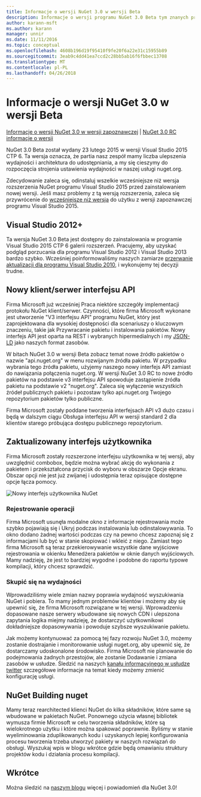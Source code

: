 ```yaml
---
title: Informacje o wersji NuGet 3.0 w wersji Beta
description: Informacje o wersji programu NuGet 3.0 Beta tym znanych problemów, poprawki, dodatkowe funkcje i dcr.
author: karann-msft
ms.author: karann
manager: unnir
ms.date: 11/11/2016
ms.topic: conceptual
ms.openlocfilehash: 4608b196d19f95410f9fe20f6a22e31c15955b89
ms.sourcegitcommit: 3eab9c4dd41ea7ccd2c28bb5ab16f6fbbec13708
ms.translationtype: MT
ms.contentlocale: pl-PL
ms.lasthandoff: 04/26/2018
---
```

# <a name="nuget-30-beta-release-notes"></a>Informacje o wersji NuGet 3.0 w wersji Beta

[Informacje o wersji NuGet 3.0 w wersji zapoznawczej](../release-notes/nuget-3.0-preview.md) | [NuGet 3.0 RC informacje o wersji](../release-notes/nuget-3.0-rc.md)

NuGet 3.0 Beta został wydany 23 lutego 2015 w wersji Visual Studio 2015 CTP 6. Ta wersja oznacza, że partia nasz zespół mamy liczba ulepszenia wydajności i architektura do udostępniania, a my się cieszymy do rozpoczęcia strojenia ustawienia wydajności w naszej usługi nuget.org.

Zdecydowanie zaleca się, odinstaluj wszelkie wcześniejsze niż wersja rozszerzenia NuGet programu Visual Studio 2015 przed zainstalowaniem nowej wersji.  Jeśli masz problemy z tą wersją rozszerzenia, zaleca się przywrócenie do [wcześniejsze niż wersja](http://nuget.codeplex.com/downloads/get/909582) do użytku z wersji zapoznawczej programu Visual Studio 2015.

## <a name="visual-studio-2012"></a>Visual Studio 2012+

Ta wersja NuGet 3.0 Beta jest dostępny do zainstalowania w programie Visual Studio 2015 CTP 6 galerii rozszerzeń. Pracujemy, aby uzyskać podgląd porzucania dla programu Visual Studio 2012 i Visual Studio 2013 bardzo szybko. Wcześniej poinformowaliśmy naszych zamiarze [przerwanie aktualizacji dla programu Visual Studio 2010](http://blog.nuget.org/20141002/visual-studio-2010.html), i wykonujemy tej decyzji trudne.

## <a name="new-clientserver-api"></a>Nowy klient/serwer interfejsu API

Firma Microsoft już wcześniej Praca niektóre szczegóły implementacji protokołu NuGet klient/serwer. Czynności, które firma Microsoft wykonane jest utworzenie "V3 interfejsu API" programu NuGet, który jest zaprojektowana dla wysokiej dostępności dla scenariuszy o kluczowym znaczeniu, takie jak Przywracanie pakietu i instalowania pakietów. Nowy interfejs API jest oparta na REST i wybranych hipermedialnych i my [JSON-LD](http://json-ld.org) jako naszych format zasobów.

W bitach NuGet 3.0 w wersji Beta zobacz temat nowe źródło pakietów o nazwie "api.nuget.org" w menu rozwijanym źródła pakietu.   W przypadku wybrania tego źródła pakietu, użyjemy naszego nowy interfejs API zamiast do nawiązania połączenia nuget.org. W wersji NuGet 3.0 RC to nowe źródło pakietów na podstawie v3 interfejsu API spowoduje zastąpienie źródła pakietu na podstawie v2 "nuget.org".  Zaleca się wyłączenie wszystkich źródeł publicznych pakietu i pozostaw tylko api.nuget.org Twojego repozytorium pakietów tylko publiczne.

Firma Microsoft zostały poddane tworzenia interfejsach API v3 dużo czasu i będą w dalszym ciągu Obsługa interfejsu API w wersji standard 2 dla klientów starego próbująca dostępu publicznego repozytorium.

## <a name="updated-ui"></a>Zaktualizowany interfejs użytkownika

Firma Microsoft zostały rozszerzone interfejsu użytkownika w tej wersji, aby uwzględnić combobox, będzie można wybrać akcję do wykonania z pakietem i przekształcona przycisk do wyboru w obszarze Opcje ekranu.  Obszar opcji nie jest już zwijanej i udostępnia teraz opisujące dostępne opcje łącza pomocy.

![Nowy interfejs użytkownika NuGet](./media/NuGet-3.0-Beta/updated-ui.png)


### <a name="operation-logging"></a>Rejestrowanie operacji

Firma Microsoft usunęła modalne okno z informacje rejestrowania może szybko pojawiają się i Ukryj podczas instalowania lub odinstalowywania.  To okno dodano żadnej wartości podczas czy na pewno chcesz zapoznaj się z informacjami lub być w stanie skopiować i wkleić z niego.  Zamiast tego firma Microsoft są teraz przekierowywanie wszystkie dane wyjściowe rejestrowania w okienku Menedżera pakietów w oknie danych wyjściowych.  Mamy nadzieję, że jest to bardziej wygodne i podobne do raportu typowe kompilacji, który chcesz sprawdzić.


### <a name="focus-on-performance"></a>Skupić się na wydajności

Wprowadziliśmy wiele zmian nazwy poprawia wydajność wyszukiwania NuGet i pobiera.  To mamy jednym problemów klientów i możemy aby się upewnić się, że firma Microsoft rozwiązane w tej wersji.  Wprowadzeniu dopasowane nasze serwery wbudowane się nowych CDN i ulepszona zapytania logika miejmy nadzieję, że dostarczyć użytkownikowi dokładniejsze dopasowywania i powoduje szybsze wyszukiwanie pakietu.

Jak możemy kontynuować za pomocą tej fazy rozwoju NuGet 3.0, możemy zostanie dostrajanie i monitorowanie usługi nuget.org, aby upewnić się, że dostarczamy udoskonalone środowisko.  Firma Microsoft nie planowanie do podejmowania żadnych przestojów, ale zostanie Dodawanie i zmiana zasobów w usłudze.  Śledzić na naszych [kanału informacyjnego w usłudze twitter](http://twitter.com/nuget) szczegółowe informacje na temat kiedy możemy zmienić konfigurację usługi.

## <a name="building-nuget-with-nuget"></a>NuGet Building nuget

Mamy teraz rearchitected klienci NuGet do kilka składników, które same są wbudowane w pakietach NuGet. Ponownego użycia własnej bibliotek wymusza firmie Microsoft w celu tworzenia składników, które są wielokrotnego użytku i które można spakować poprawnie.  Byliśmy w stanie wyeliminowania zduplikowanych kodu i uzyskanych lepiej konfigurowania procesu tworzenia trzeba utworzyć pakiety w naszych rozwiązań do obsługi.  Wyszukaj wpis w blogu wkrótce gdzie będą omawianiu struktury projektów kodu i działania procesu kompilacji.

## <a name="stay-tuned"></a>Wkrótce

Można śledzić na [naszym blogu](http://blog.nuget.org) więcej i powiadomień dla NuGet 3.0!
